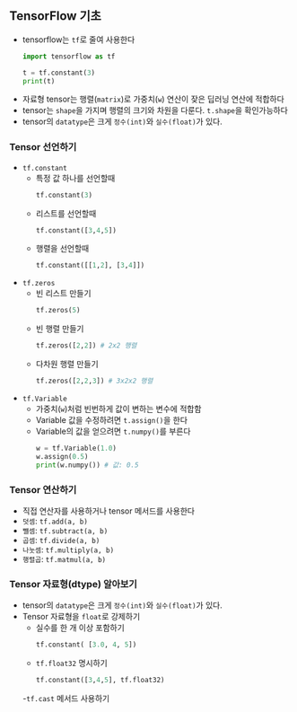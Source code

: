 ## TensorFlow 기초
- tensorflow는 `tf`로 줄여 사용한다
    ```python
    import tensorflow as tf
    
    t = tf.constant(3)
    print(t)
    ```
- 자료형 tensor는 행렬(`matrix`)로 가중치(`w`) 연산이 잦은 딥러닝 연산에 적합하다
- tensor는 `shape`을 가지며 행렬의 크기와 차원을 다룬다.   `t.shape`을 확인가능하다
- tensor의 `datatype`은 크게 `정수(int)`와 `실수(float)`가 있다.
### Tensor 선언하기
  - `tf.constant`
    - 특정 값 하나를 선언할때
        ```python
        tf.constant(3)
        ```
    - 리스트를 선언할때
        ```python
        tf.constant([3,4,5])
        ```
    - 행렬을 선언할때
        ```python
        tf.constant([[1,2], [3,4]])
        ```
  - `tf.zeros`
    - 빈 리스트 만들기
        ```python
        tf.zeros(5)
        ```
    - 빈 행렬 만들기
        ```python
        tf.zeros([2,2]) # 2x2 행렬
        ```
    - 다차원 행렬 만들기
        ```python
        tf.zeros([2,2,3]) # 3x2x2 행렬
        ```
  - `tf.Variable`
    - 가중치(`w`)처럼 빈번하게 값이 변하는 변수에 적합함
    - Variable 값을 수정하려면 `t.assign()`을 한다
    - Variable의 값을 얻으려면 `t.numpy()`를 부른다
        ```python
        w = tf.Variable(1.0)
        w.assign(0.5)
        print(w.numpy()) # 값: 0.5
        ```
### Tensor 연산하기
  - 직접 연산자를 사용하거나 tensor 메서드를 사용한다
  - `덧셈`: `tf.add(a, b)`
  - `뺄셈`: `tf.subtract(a, b)`
  - `곱셈`: `tf.divide(a, b)`
  - `나눗셈`: `tf.multiply(a, b)`
  - `행렬곱`: `tf.matmul(a, b)`
### Tensor 자료형(dtype) 알아보기
  - tensor의 `datatype`은 크게 `정수(int)`와 `실수(float)`가 있다.
  - Tensor 자료형을 `float`로 강제하기
    - 실수를 한 개 이상 포함하기
        ```python
        tf.constant( [3.0, 4, 5])
        ```
    - `tf.float32` 명시하기
        ```python
        tf.constant([3,4,5], tf.float32)
        ```
    -`tf.cast` 메서드 사용하기

